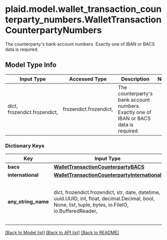 # plaid.model.wallet_transaction_counterparty_numbers.WalletTransactionCounterpartyNumbers

The counterparty's bank account numbers. Exactly one of IBAN or BACS data is required.

## Model Type Info
Input Type | Accessed Type | Description | Notes
------------ | ------------- | ------------- | -------------
dict, frozendict.frozendict,  | frozendict.frozendict,  | The counterparty&#x27;s bank account numbers. Exactly one of IBAN or BACS data is required. | 

### Dictionary Keys
Key | Input Type | Accessed Type | Description | Notes
------------ | ------------- | ------------- | ------------- | -------------
**bacs** | [**WalletTransactionCounterpartyBACS**](WalletTransactionCounterpartyBACS.md) | [**WalletTransactionCounterpartyBACS**](WalletTransactionCounterpartyBACS.md) |  | [optional] 
**international** | [**WalletTransactionCounterpartyInternational**](WalletTransactionCounterpartyInternational.md) | [**WalletTransactionCounterpartyInternational**](WalletTransactionCounterpartyInternational.md) |  | [optional] 
**any_string_name** | dict, frozendict.frozendict, str, date, datetime, uuid.UUID, int, float, decimal.Decimal, bool, None, list, tuple, bytes, io.FileIO, io.BufferedReader,  | frozendict.frozendict, str, decimal.Decimal, BoolClass, NoneClass, tuple, bytes, FileIO | any string name can be used but the value must be the correct type | [optional]

[[Back to Model list]](../../README.md#documentation-for-models) [[Back to API list]](../../README.md#documentation-for-api-endpoints) [[Back to README]](../../README.md)


